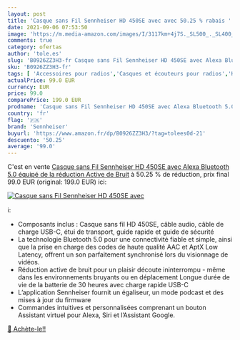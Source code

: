 ```yaml
---
layout: post
title: 'Casque sans Fil Sennheiser HD 450SE avec avec 50.25 % rabais '
date: 2021-09-06 07:53:50
image: 'https://m.media-amazon.com/images/I/3117km+4j7S._SL500_._SL400_.jpg'
comments: true
category: ofertas
author: 'tole.es'
slug: 'B0926ZZ3H3-fr Casque sans Fil Sennheiser HD 450SE avec Alexa Bluetooth...'
sku: 'B0926ZZ3H3-fr'
tags: [ 'Accessoires pour radios','Casques et écouteurs pour radios','High-Tech','Radios et accessoires','sennheiser', ]
actualPrice: 99.0 EUR
currency: EUR
price: 99.0
comparePrice: 199.0 EUR
prodname: 'Casque sans Fil Sennheiser HD 450SE avec Alexa Bluetooth 5.0 équipé de la réduction Active de Bruit'
country: 'fr'
flag: '🇫🇷'
brand: 'Sennheiser'
buyurl: 'https://www.amazon.fr/dp/B0926ZZ3H3/?tag=tolees0d-21'
descuento: '50.25'
average: '99.0'
---
```


C'est en vente [Casque sans Fil Sennheiser HD 450SE avec Alexa Bluetooth 5.0 équipé de la réduction Active de Bruit](https://www.amazon.fr/dp/B0926ZZ3H3/?tag=tolees0d-21)  à  50.25 % de réduction, prix final  99.0 EUR (original: 199.0 EUR) ici:

[![Casque sans Fil Sennheiser HD 450SE avec](https://m.media-amazon.com/images/I/3117km+4j7S._SL500_._SL400_.jpg)](https://www.amazon.fr/dp/B0926ZZ3H3/?tag=tolees0d-21)

ℹ️:

- Composants inclus : Casque sans fil HD 450SE, câble audio, câble de charge USB-C, étui de transport, guide rapide et guide de sécurité
- La technologie Bluetooth 5.0 pour une connectivité fiable et simple, ainsi que la prise en charge des codes de haute qualité AAC et AptX Low Latency, offrent un son parfaitement synchronisé lors du visionnage de vidéos.
- Réduction active de bruit pour un plaisir découte ininterrompu - même dans les environnements bruyants ou en déplacement Longue durée de vie de la batterie de 30 heures avec charge rapide USB-C
- L’application Sennheiser fournit un égaliseur, un mode podcast et des mises à jour du firmware
- Commandes intuitives et personnalisées comprenant un bouton Assistant virtuel pour Alexa, Siri et l’Assistant Google.

[🛒 Achète-le!!](https://www.amazon.fr/dp/B0926ZZ3H3/?tag=tolees0d-21)
